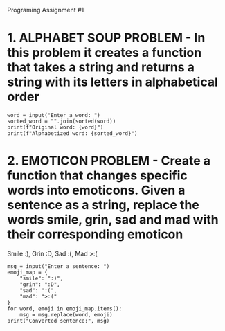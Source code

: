 Programing Assignment #1
# 1. ALPHABET SOUP PROBLEM - In this problem it creates a function that takes a string and returns a string with its letters in alphabetical order
    word = input("Enter a word: ")
    sorted_word = "".join(sorted(word))
    print(f"Original word: {word}")
    print(f"Alphabetized word: {sorted_word}")

# 2. EMOTICON PROBLEM -  Create a function that changes specific words into emoticons. Given a sentence as a string, replace the words smile, grin, sad and mad with their corresponding emoticon
Smile :), Grin  :D, Sad :(, Mad >:(

    msg = input("Enter a sentence: ")
    emoji_map = {
        "smile": ":)",
        "grin": ":D",
        "sad": ":(",
        "mad": ">:("
    }
    for word, emoji in emoji_map.items():
        msg = msg.replace(word, emoji)
    print("Converted sentence:", msg)
